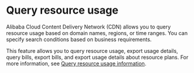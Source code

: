 # Query resource usage

Alibaba Cloud Content Delivery Network \(CDN\) allows you to query resource usage based on domain names, regions, or time ranges. You can specify search conditions based on business requirements.

This feature allows you to query resource usage, export usage details, query bills, export bills, and export usage details about resource plans. For more information, see [Query resource usage information](https://icms.alibaba-inc.com/content/cdn/bbd284?l=2&m=15599&n=15905).

